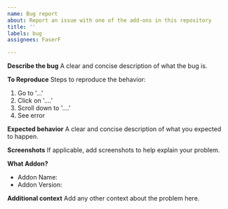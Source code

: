 ```yaml
---
name: Bug report
about: Report an issue with one of the add-ons in this repository
title: ''
labels: bug
assignees: FaserF

---
```


**Describe the bug**
A clear and concise description of what the bug is.

**To Reproduce**
Steps to reproduce the behavior:
1. Go to '...'
2. Click on '....'
3. Scroll down to '....'
4. See error

**Expected behavior**
A clear and concise description of what you expected to happen.

**Screenshots**
If applicable, add screenshots to help explain your problem.

**What Addon?**
 - Addon Name:
- Addon Version: 

**Additional context**
Add any other context about the problem here.
